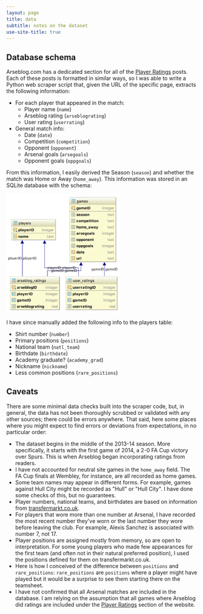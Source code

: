 ```yaml
---
layout: page
title: data
subtitle: notes on the dataset
use-site-title: true
---
```


## Database schema
Arseblog.com has a dedicated section for all of the [Player Ratings](https://news.arseblog.com/category/players/player-ratings/) posts. Each of these posts is formatted in similar ways, so I was able to write a Python web scraper script that, given the URL of the specific page, extracts the following information:
- For each player that appeared in the match:
    - Player name (`name`)
    - Arseblog rating (`arseblograting`)
    - User rating (`userrating`)
- General match info:
    - Date (`date`)
    - Competition (`competition`)
    - Opponent (`opponent`)
    - Arsenal goals (`arsegoals`)
    - Opponent goals (`oppgoals`)

From this information, I easily derived the Season (`season`) and whether the match was Home or Away (`home_away`).
This information was stored in an SQLite database with the schema:

![database schema](/img/db_schema.png)

I have since manually added the following info to the players table:
- Shirt number (`number`)
- Primary positions (`positions`)
- National team (`natl_team`)
- Birthdate (`birthdate`)
- Academy graduate? (`academy_grad`)
- Nickname (`nickname`)
- Less common positions (`rare_positions`)

## Caveats
There are some minimal data checks built into the scraper code, but, in general, the data has not been thoroughly scrubbed or validated with any other sources; there could be errors anywhere. That said, here some places where you might expect to find errors or deviations from expectations, in no particular order:
- The dataset begins in the middle of the 2013-14 season. More specifically, it starts with the first game of 2014, a 2-0 FA Cup victory over Spurs. This is when Arseblog began incorporating ratings from readers.
- I have not accounted for neutral site games in the `home_away` field. The FA Cup finals at Wembley, for instance, are all recorded as home games.
- Some team names may appear in different forms. For example, games against Hull City might be recorded as "Hull" or "Hull City". I have done some checks of this, but no guarantees.
- Player numbers, national teams, and birthdates are based on information from [transfermarkt.co.uk](https://www.transfermarkt.co.uk/fc-arsenal/startseite/verein/11/saison_id/2017).
- For players that wore more than one number at Arsenal, I have recorded the most recent number they've worn or the last number they wore before leaving the club. For example, Alexis Sanchez is associated with number 7, not 17.
- Player positions are assigned mostly from memory, so are open to interpretation. For some young players who made few appearances for the first team (and often not in their natural preferred position), I used the positions defined for them on transfermarkt.co.uk.
- Here is how I conceived of the difference between `positions` and `rare_positions`: `rare_positions` are `positions` where a player might have played but it would be a surprise to see them starting there on the teamsheet.
- I have not confirmed that all Arsenal matches are included in the database. I am relying on the assumption that all games where Arseblog did ratings are included under the [Player Ratings](https://news.arseblog.com/category/players/player-ratings/) section of the website.

